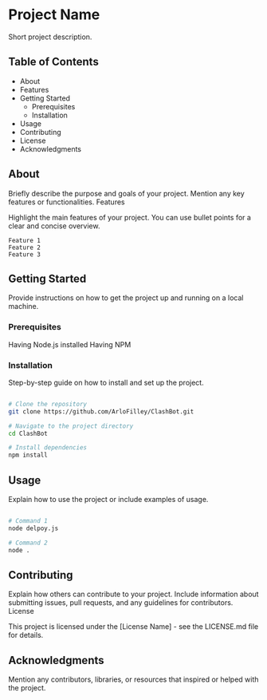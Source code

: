 # Project Name

Short project description.

## Table of Contents

- About
- Features
- Getting Started
    - Prerequisites
    - Installation
- Usage
- Contributing
- License
- Acknowledgments

## About

Briefly describe the purpose and goals of your project. Mention any key features or functionalities.
Features

Highlight the main features of your project. You can use bullet points for a clear and concise overview.

    Feature 1
    Feature 2
    Feature 3

## Getting Started

Provide instructions on how to get the project up and running on a local machine.

### Prerequisites

Having Node.js installed
Having NPM


### Installation

Step-by-step guide on how to install and set up the project.

```bash

# Clone the repository
git clone https://github.com/ArloFilley/ClashBot.git

# Navigate to the project directory
cd ClashBot

# Install dependencies
npm install
```

## Usage

Explain how to use the project or include examples of usage.

```bash

# Command 1
node delpoy.js

# Command 2
node .
```

## Contributing

Explain how others can contribute to your project. Include information about submitting issues, pull requests, and any guidelines for contributors.
License

This project is licensed under the [License Name] - see the LICENSE.md file for details.

## Acknowledgments

Mention any contributors, libraries, or resources that inspired or helped with the project.